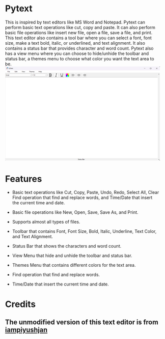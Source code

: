 # Pytext

This is inspired by text editors like MS Word and Notepad. 
Pytext can perform basic text operations like cut, copy and paste. It can also perform basic file operations like insert new file, open a file, save a file, and print. This text editor also contains a tool bar where you can select a font, font size, make a text bold, italic, or underlined, and text alignment. It also contains a status bar that provides character and word count. Pytext also has a view menu where you can choose to hide/unhide the toolbar and status bar, a themes menu to choose what color you want the text area to be. 
![](icons/pytext.PNG)

# Features
- Basic text operations like Cut, Copy, Paste, Undo, Redo, Select All, Clear Find operation that find and replace words, and Time/Date that insert the current time and date.

- Basic file operations like New, Open, Save, Save As, and Print.
- Supports almost all types of files.
- Toolbar that contains Font, Font Size, Bold, Italic, Underline, Text Color, and Text Alignment.
- Status Bar that shows the characters and word count.
- View Menu that hide and unhide the toolbar and status bar.
- Themes Menu that contains different colors for the text area.
- Find operation that find and replace words.
- Time/Date that insert the current time and date.

# Credits
## The unmodified version of this text editor is from [iampiyushjan](https://github.com/iampiyushjain/Text-Editor)
